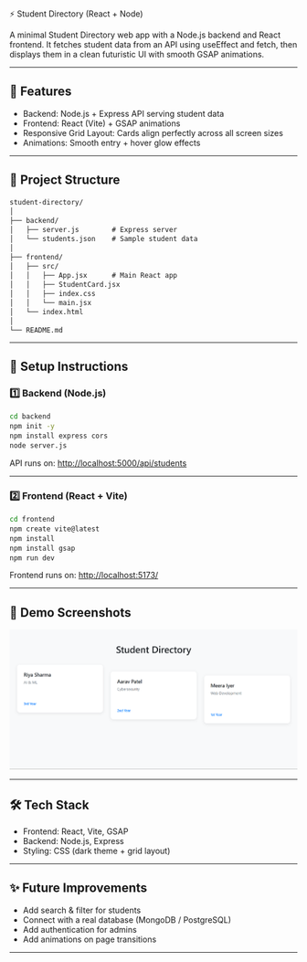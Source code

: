 ⚡ Student Directory (React + Node)

A minimal Student Directory web app with a Node.js backend and React frontend.
It fetches student data from an API using useEffect and fetch, then displays them in a clean futuristic UI with smooth GSAP animations.

---

## 🚀 Features

* Backend: Node.js + Express API serving student data
* Frontend: React (Vite) + GSAP animations
* Responsive Grid Layout: Cards align perfectly across all screen sizes
* Animations: Smooth entry + hover glow effects

---

## 📂 Project Structure

```
student-directory/
│
├── backend/
│   ├── server.js        # Express server
│   └── students.json    # Sample student data
│
├── frontend/
│   ├── src/
│   │   ├── App.jsx      # Main React app
│   │   ├── StudentCard.jsx
│   │   ├── index.css   
│   │   └── main.jsx
│   └── index.html
│
└── README.md
```

---

## 🔧 Setup Instructions

### 1️⃣ Backend (Node.js)

```bash
cd backend
npm init -y
npm install express cors
node server.js
```

API runs on:
[http://localhost:5000/api/students](http://localhost:5000/api/students)

---

### 2️⃣ Frontend (React + Vite)

```bash
cd frontend
npm create vite@latest
npm install
npm install gsap
npm run dev
```

Frontend runs on:
[http://localhost:5173/](http://localhost:5173/)

---

## 📸 Demo Screenshots
![alt text](image.png)


---

## 🛠️ Tech Stack

* Frontend: React, Vite, GSAP
* Backend: Node.js, Express
* Styling: CSS (dark theme + grid layout)

---

## ✨ Future Improvements

* Add search & filter for students
* Connect with a real database (MongoDB / PostgreSQL)
* Add authentication for admins
* Add animations on page transitions

---
